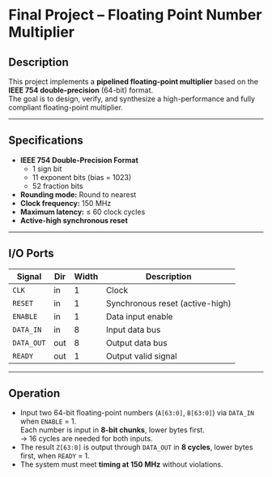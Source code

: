 # Final Project – Floating Point Number Multiplier

## Description
This project implements a **pipelined floating-point multiplier** based on the **IEEE 754 double-precision** (64-bit) format.  
The goal is to design, verify, and synthesize a high-performance and fully compliant floating-point multiplier.

---

## Specifications
- **IEEE 754 Double-Precision Format**
  - 1 sign bit
  - 11 exponent bits (bias = 1023)
  - 52 fraction bits
- **Rounding mode:** Round to nearest
- **Clock frequency:** 150 MHz
- **Maximum latency:** ≤ 60 clock cycles
- **Active-high synchronous reset**

---

## I/O Ports
| Signal | Dir | Width | Description |
|---------|-----|--------|--------------|
| `CLK` | in | 1 | Clock |
| `RESET` | in | 1 | Synchronous reset (active-high) |
| `ENABLE` | in | 1 | Data input enable |
| `DATA_IN` | in | 8 | Input data bus |
| `DATA_OUT` | out | 8 | Output data bus |
| `READY` | out | 1 | Output valid signal |

---

## Operation
- Input two 64-bit floating-point numbers (`A[63:0]`, `B[63:0]`) via `DATA_IN` when `ENABLE` = 1.  
  Each number is input in **8-bit chunks**, lower bytes first.  
  → 16 cycles are needed for both inputs.
- The result `Z[63:0]` is output through `DATA_OUT` in **8 cycles**, lower bytes first, when `READY` = 1.
- The system must meet **timing at 150 MHz** without violations.